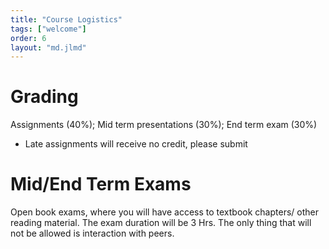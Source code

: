 ```yaml
---
title: "Course Logistics"
tags: ["welcome"]
order: 6
layout: "md.jlmd"
---
```


<style>
main a img {
    width: 5rem;
    margin: 1rem;
}
</style>

# Grading
Assignments (40%); Mid term presentations (30%); End term exam (30%)
* Late assignments will receive no credit, please submit 

# Mid/End Term Exams
Open book exams, where you will have access to textbook chapters/ other reading material. The exam duration will be 3 Hrs.
The only thing that will not be allowed is interaction with peers.